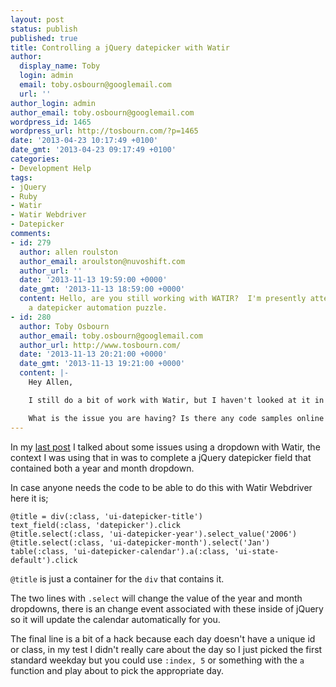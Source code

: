 ```yaml
---
layout: post
status: publish
published: true
title: Controlling a jQuery datepicker with Watir
author:
  display_name: Toby
  login: admin
  email: toby.osbourn@googlemail.com
  url: ''
author_login: admin
author_email: toby.osbourn@googlemail.com
wordpress_id: 1465
wordpress_url: http://tosbourn.com/?p=1465
date: '2013-04-23 10:17:49 +0100'
date_gmt: '2013-04-23 09:17:49 +0100'
categories:
- Development Help
tags:
- jQuery
- Ruby
- Watir
- Watir Webdriver
- Datepicker
comments:
- id: 279
  author: allen roulston
  author_email: aroulston@nuvoshift.com
  author_url: ''
  date: '2013-11-13 19:59:00 +0000'
  date_gmt: '2013-11-13 18:59:00 +0000'
  content: Hello, are you still working with WATIR?  I'm presently attempting to solve
    a datepicker automation puzzle.
- id: 280
  author: Toby Osbourn
  author_email: toby.osbourn@googlemail.com
  author_url: http://www.tosbourn.com/
  date: '2013-11-13 20:21:00 +0000'
  date_gmt: '2013-11-13 19:21:00 +0000'
  content: |-
    Hey Allen,

    I still do a bit of work with Watir, but I haven't looked at it in a month or two.

    What is the issue you are having? Is there any code samples online anywhere?
---
```

<p>In my <a title="Using Dropdowns in Watir Webdriver" href="http://tosbourn.com/2013/04/watir/using-dropdowns-in-watir-webdriver/">last post</a> I talked about some issues using a dropdown with Watir, the context I was using that in was to complete a jQuery datepicker field that contained both a year and month dropdown.</p>
<p>In case anyone needs the code to be able to do this with Watir Webdriver here it is;</p>
<pre><code>@title = div(:class, 'ui-datepicker-title')
text_field(:class, 'datepicker').click
@title.select(:class, 'ui-datepicker-year').select_value('2006')
@title.select(:class, 'ui-datepicker-month').select('Jan')
table(:class, 'ui-datepicker-calendar').a(:class, 'ui-state-default').click</code></pre>
<p><code>@title</code> is just a container for the <code>div</code> that contains it.</p>
<p>The two lines with <code>.select</code> will change the value of the year and month dropdowns, there is an change event associated with these inside of jQuery so it will update the calendar automatically for you.</p>
<p>The final line is a bit of a hack because each day doesn't have a unique id or class, in my test I didn't really care about the day so I just picked the first standard weekday but you could use <code>:index, 5</code> or something with the <code>a</code> function and play about to pick the appropriate day.</p>
